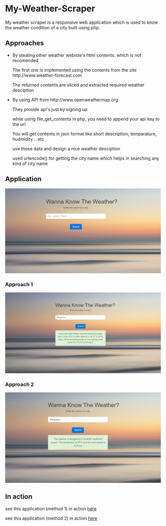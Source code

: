 # My-Weather-Scraper
My weather scraper is a responsive web application which is used to know the weather condition of a city built using php.

<h2>Approaches</h2>

<ul>
  <li>By stealing other weather webiste's html contents. which is not recomended</li>
  
  <p></p>
  
  <p>The first one is implemented using the contents from the site http://www.weather-forecast.com <p>
  
  <p> The returned contents are sliced and extracted required weather desciption </p>
  
  <li> By using API from http://www.openweathermap.org</li>
  <p></p>
  
  <p>They provide api's just by signing up </p>
  
  <p>while using file_get_contents in php, you need to append your api key to the url </p>
  
  <p> You will get contents in json format like short description, temparature, hudmidity .. etc </p>
  
  <p> use those data and design a nice weather desciption </p>
  
  <p> used urlencode() for getting the city name which helps in searching any kind of city name </p>
  
</ul>  
  <h2>Application</h2>

<img src = "php2.png" alt ="website-image">
 
  <h3>Approach 1 </h3>
  
  <img src = "php3.png" alt ="website-image">

  <h3>Approach 2</h3>
  
  <img src = "php4.png" alt ="website-image">
  
<h2>In action </h2>

<p> see this application (method 1) in action <a href="http://jayasampathwebhosting-com.stackstaging.com/projects/weather-scraper/method1/">here </a></p>
  


<p> see this application (method 2) in action <a href="http://jayasampathwebhosting-com.stackstaging.com/projects/weather-scraper/method2/">here </a></p>
